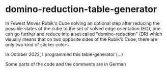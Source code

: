 # domino-reduction-table-generator

In Fewest Moves Rubik's Cube solving an optional step after reducing the possible states of the cube to the set of solved edge orientation (EO), one can go further and reduce into a set called "domino-reduction" (DR) which visually means that on two opposite sides of the Rubik's Cube, there are only two kind of sticker colors.

In October 2022, I programmed this table-generator (...)

Some parts of the code and the comments are in German
